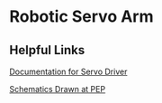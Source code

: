 # Robotic Servo Arm
## **Helpful Links**
[Documentation for Servo Driver](https://learn.adafruit.com/adafruit-16-channel-servo-driver-with-raspberry-pi/using-the-adafruit-library)

[Schematics Drawn at PEP](https://drive.google.com/file/d/1pAUZxXIcVYZyJetdsLjD3sTMgSNmn3XL/view?usp=drive_link)
